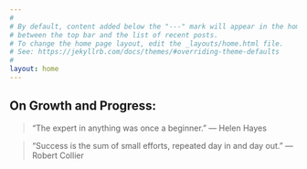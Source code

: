 ```yaml
---
#
# By default, content added below the "---" mark will appear in the home page
# between the top bar and the list of recent posts.
# To change the home page layout, edit the _layouts/home.html file.
# See: https://jekyllrb.com/docs/themes/#overriding-theme-defaults
#
layout: home
---
```


## On Growth and Progress:

> “The expert in anything was once a beginner.”
> — Helen Hayes

> “Success is the sum of small efforts, repeated day in and day out.”
> — Robert Collier
